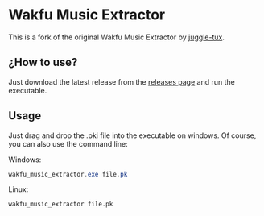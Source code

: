 # Wakfu Music Extractor

This is a fork of the original Wakfu Music Extractor by [juggle-tux](https://gitlab.com/juggle-tux/wakfu_music_extractor).

## ¿How to use?

Just download the latest release from the [releases page](https://github.com/Akrista/wakfu_music_extractor) and run the executable.

## Usage

Just drag and drop the .pki file into the executable on windows. Of course, you can also use the command line:

Windows:

```powershell
wakfu_music_extractor.exe file.pk
```

Linux:

```bash
wakfu_music_extractor file.pk
```
